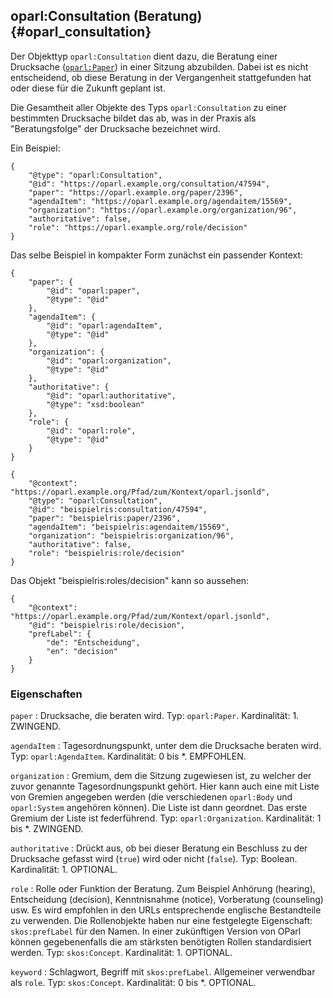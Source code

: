 oparl:Consultation (Beratung)  {#oparl_consultation}
-----------------------------

Der Objekttyp `oparl:Consultation` dient dazu, die Beratung einer Drucksache
([`oparl:Paper`](#oparl_paper)) in einer Sitzung abzubilden. Dabei ist es nicht entscheidend,
ob diese Beratung in der Vergangenheit stattgefunden hat oder diese für die
Zukunft geplant ist.

Die Gesamtheit aller Objekte des Typs `oparl:Consultation` zu einer bestimmten
Drucksache bildet das ab, was in der Praxis als "Beratungsfolge" der Drucksache
bezeichnet wird.

Ein Beispiel:

~~~~~  {#consultation_ex1 .json}
{
    "@type": "oparl:Consultation",
    "@id": "https://oparl.example.org/consultation/47594",
    "paper": "https://oparl.example.org/paper/2396",
    "agendaItem": "https://oparl.example.org/agendaitem/15569",
    "organization": "https://oparl.example.org/organization/96",
    "authoritative": false,
    "role": "https://oparl.example.org/role/decision"
}
~~~~~

Das selbe Beispiel in kompakter Form zunächst ein passender Kontext:

~~~~~
{   
    "paper": {
        "@id": "oparl:paper",
        "@type": "@id"
    },
    "agendaItem": {
        "@id": "oparl:agendaItem",
        "@type": "@id"
    },
    "organization": {
        "@id": "oparl:organization",
        "@type": "@id"
    },
    "authoritative": {
        "@id": "oparl:authoritative",
        "@type": "xsd:boolean"
    },
    "role": {
        "@id": "oparl:role",
        "@type": "@id"
    }
}
~~~~~


~~~~~  {#consultation_ex2 .json}
{
    "@context": "https://oparl.example.org/Pfad/zum/Kontext/oparl.jsonld",
    "@type": "oparl:Consultation",
    "@id": "beispielris:consultation/47594",
    "paper": "beispielris:paper/2396",
    "agendaItem": "beispielris:agendaitem/15569",
    "organization": "beispielris:organization/96",
    "authoritative": false,
    "role": "beispielris:role/decision"
}
~~~~~

Das Objekt "beispielris:roles/decision" kann so aussehen:

~~~~~  {#role_ex1 .json}
{
    "@context": "https://oparl.example.org/Pfad/zum/Kontext/oparl.jsonld",
    "@id": "beispielris:role/decision",
    "prefLabel": {
        "de": "Entscheidung",
        "en": "decision"
    }
}
~~~~~


### Eigenschaften ###

`paper`
:   Drucksache, die beraten wird.
    Typ: `oparl:Paper`.
    Kardinalität: 1.
    ZWINGEND.

`agendaItem`
:   Tagesordnungspunkt, unter dem die Drucksache beraten wird.
    Typ: `oparl:AgendaItem`.
    Kardinalität: 0 bis *.
    EMPFOHLEN.

`organization`
:   Gremium, dem die Sitzung zugewiesen ist, zu welcher der zuvor genannte Tagesordnungspunkt gehört.
    Hier kann auch eine mit Liste von Gremien angegeben werden (die verschiedenen `oparl:Body` und `oparl:System`
    angehören können).
    Die Liste ist dann geordnet.
    Das erste Gremium der Liste ist federführend.
    Typ: `oparl:Organization`.
    Kardinalität: 1 bis *.
    ZWINGEND.

`authoritative`
:   Drückt aus, ob bei dieser Beratung ein Beschluss zu der Drucksache gefasst 
    wird (`true`) wird oder nicht (`false`).
    Typ: Boolean.
    Kardinalität: 1.
    OPTIONAL.

`role`
:   Rolle oder Funktion der Beratung. Zum Beispiel Anhörung (hearing), Entscheidung (decision), 
    Kenntnisnahme (notice), Vorberatung (counseling) usw. Es wird empfohlen in den URLs entsprechende englische
    Bestandteile zu verwenden. Die Rollenobjekte haben nur eine festgelegte Eigenschaft: `skos:prefLabel` für den Namen.
    In einer zukünftigen Version von OParl können gegebenenfalls die am stärksten benötigten Rollen
    standardisiert werden.
    Typ: `skos:Concept`.
    Kardinalität: 1.
    OPTIONAL.

`keyword`
:   Schlagwort, Begriff mit `skos:prefLabel`. Allgemeiner verwendbar als `role`.
    Typ: `skos:Concept`.
    Kardinalität: 0 bis *.
    OPTIONAL.
